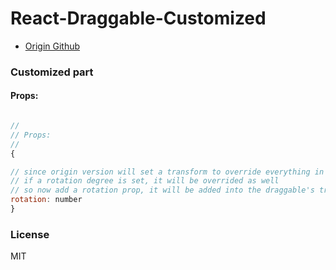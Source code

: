 # React-Draggable-Customized


- [Origin Github](https://github.com/react-grid-layout/react-draggable)

### Customized part

#### <Draggable> Props:
```js

//
// Props:
//
{

// since origin version will set a transform to override everything in user's transform value
// if a rotation degree is set, it will be overrided as well
// so now add a rotation prop, it will be added into the draggable's transform setting
rotation: number
}
```

### License

MIT
